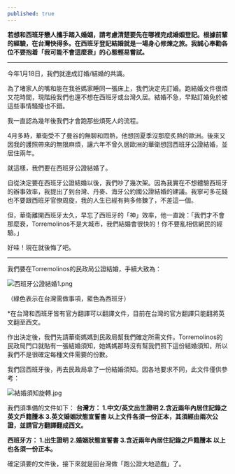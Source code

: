 ```yaml
---
published: true
---
```

**若想和西班牙戀人攜手踏入婚姻，請考慮清楚要先在哪裡完成婚姻登記。根據前輩的經驗，在台灣快得多。在西班牙登記結婚就是一場身心修煉之旅。我誠心奉勸各位不要抱着「我可能不會這麼衰」的心態輕易嘗試。**

**********

今年1月18日，我們就達成訂婚/結婚的共識。

為了堵家人的嘴和能在我爸媽家睡同一張床上，我們決定先訂婚。跑結婚文件很煩又花時間，現階段我們也還不想在西班牙或台灣久居。結婚不急，早點訂婚免於被這些事情騷擾也不錯。

我一直認為幾年後我們才會跑那些煩死人的流程。

4月多時，華衛受不了曼谷的無聊和悶熱，他想回夏季沒那麼炙熱的歐洲。後來又因我的護照帶來的無限麻煩，讓六年不曾久居歐洲的華衛想回西班牙公證結婚，並居住兩年。

就這樣，我們要在西班牙公證結婚了。

自從決定要在西班牙公證結婚以後，我們吵了幾次架。因為我實在不想體驗西班牙的辦事效率，我提出了到台灣、丹麥、海牙公約國公證結婚的建議。我寧可多花錢也不要跟西班牙官僚周旋，我的人生已經有夠多修鍊了，不差這一個。

但，華衛離開西班牙太久，早忘了西班牙的「神」效率，他一直說：「我們才不會那麼衰，Torremolinos不是大城市，我們結婚會很快的！你不要亂相信網民的經驗。」

好哇！現在就後悔了吧。

**********

我們要在Torremolinos的民政局公證結婚，手續大致為：

![西班牙公證結婚1.png]({{site.baseurl}}/images/西班牙公證結婚1.png)




（綠色表示在台灣需做事項，藍色為西班牙）

*在台灣和西班牙皆有官方翻譯可以翻譯文件，目前在台灣的官方翻譯只能翻將英文翻至西文。


作出決定後，我們先請華衛媽媽到民政局幫我們確定所需文件。Torremolinos的民政局門口就貼有一張結婚須知，她媽媽那時沒有幫我們照下這份結婚須知，所以我們不是很確定每種文件需要的份數。

我們回西班牙後，再去民政局拿了一份結婚須知。因各地要求不同，此文件僅供參考：

![結婚須知旋轉.jpg]({{site.baseurl}}/images/結婚須知旋轉.jpg)




我們須準備的文件如下：
**台灣方：
1.中文/英文出生證明
2.含近兩年內居住記錄之英文戶籍謄本
3.英文婚姻狀態宣誓書
以上文件各須一份正本，其須經由兩次公證，並請官方翻譯翻成西文。**

**西班牙方：
1.出生證明
2.婚姻狀態宣誓書
3.含近兩年內居住記錄之戶籍謄本
以上也各須一份正本。**

確定須要的文件後，接下來就是回台灣做「跑公證大地遊戲」了。
